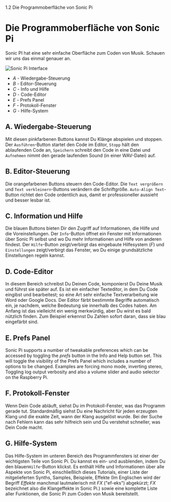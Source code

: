 1.2 Die Programmoberfläche von Sonic Pi

# Die Programmoberfläche von Sonic Pi

Sonic PI hat eine sehr einfache Oberfläche zum Coden von Musik. Schauen 
wir uns das einmal genauer an.

![Sonic Pi Interface](../images/tutorial/GUI.png)


* *A* - Wiedergabe-Steuerung
* *B* - Editor-Steuerung
* *C* - Info und Hilfe
* *D* - Code-Editor
* *E* - Prefs Panel
* *F* - Protokoll-Fenster
* *G* - Hilfe-System

## A. Wiedergabe-Steuerung

Mit diesen pinkfarbenen Buttons kannst Du Klänge abspielen und stoppen. 
Der `Ausführen`-Button startet den Code im Editor, `Stopp` hält den
ablaufenden Code an, `Speichern` schreibt den Code in eine Datei und
`Aufnehmen` nimmt den gerade laufenden Sound (in einer WAV-Datei) auf.

## B. Editor-Steuerung

Die orangefarbenen Buttons steuern den Code-Editor. Die `Text vergrößern` 
und `Text verkleinern`-Buttons verändern die Schriftgröße.
`Auto-Align Text`-Button richtet den Code ordentlich aus, damit er
professioneller aussieht und besser lesbar ist.

## C. Information und Hilfe

Die blauen Buttons bieten Dir den Zugriff auf Informationen, die Hilfe 
und die Voreinstellungen. Der `Info`-Button öffnet ein Fenster mit 
Informationen über Sonic Pi selbst und wo Du mehr Informationen und
Hilfe von anderen findest. Der `Hilfe`-Button zeigt/verbirgt das
eingebaute Hilfesystem (*F*) und `Einstellungen` zeigt/verbirgt das
Fenster, wo Du einige grundsätzliche Einstellungen regeln kannst.

## D. Code-Editor

In diesem Bereich schreibst Du Deinen Code, komponierst Du Deine Musik
und führst sie später auf. Es ist ein einfacher Texteditor, in dem
Du Code eingibst und bearbeitest; so eine Art sehr einfache
Textverarbeitung wie Word oder Google Docs. Der Editor färbt 
bestimmte Begriffe automatisch ein, je nachdem, welche Bedeutung sie 
innerhalb des Codes haben. Am Anfang ist das vielleicht ein wenig 
merkwürdig, aber Du wirst es bald nützlich finden. Zum Beispiel erkennst
Du Zahlen sofort daran, dass sie blau eingefärbt sind.

## E. Prefs Panel

Sonic Pi supports a number of tweakable preferences which can be
accessed by toggling the *prefs* button in the Info and Help button
set. This will toggle the visibility of the Prefs Panel which includes a
number of options to be changed. Examples are forcing mono mode,
inverting stereo, Toggling log output verbosity and also a volume slider
and audio selector on the Raspberry Pi.

## F. Protokoll-Fenster

Wenn Dein Code abläuft, siehst Du im Protokoll-Fenster, was 
das Programm gerade tut. Standardmäßig siehst Du eine Nachricht für 
jeden erzeugten Klang und die exakte Zeit, wann der Klang ausgelöst 
wurde. Bei der Suche nach Fehlern kann das sehr hilfreich sein und
Du verstehst schneller, was Dein Code macht.

## G. Hilfe-System

Das Hilfe-System im unteren Bereich des Programmfensters ist einer der 
wichtigsten Teile von Sonic Pi. Du kannst es ein- und ausblenden, indem 
Du den blauen`Hilfe`-Button klickst. Es enthält Hilfe und 
Informationen über alle Aspekte von Sonic Pi, einschließlich dieses 
Tutorials, einer Liste der mitgelieferten Synths, Samples, Beispiele, 
Effekte (Im Englischen wird der Begriff *Effekte* manchmal lautmalerisch
mit *FX* ("ef-eks") abgekürzt; *FX* bezeichnet also die Klangeffekte
in Sonic Pi.) sowie eine komplette Liste aller Funktionen, die Sonic 
Pi zum Coden von Musik bereitstellt.

